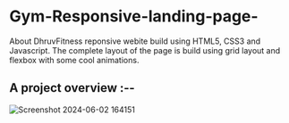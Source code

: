 # Gym-Responsive-landing-page-
About DhruvFitness reponsive webite build using HTML5, CSS3 and Javascript. The complete layout of the page is build using grid layout and flexbox with some cool animations.  

A project overview :--
-
![Screenshot 2024-06-02 164151](https://github.com/DhruvMishra28/Gym-Responsive-landing-page-/assets/152638380/05c8f652-df39-4139-94a1-2e6463cedbfd)

